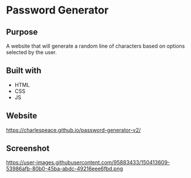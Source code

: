 # Password Generator

## Purpose
A website that will generate a random line of characters based on options selected by the user.

## Built with
* HTML
* CSS
* JS

## Website
https://charlespeace.github.io/password-generator-v2/

## Screenshot
https://user-images.githubusercontent.com/95883433/150413609-53986afb-80b0-45ba-abdc-49216eee6fbd.png